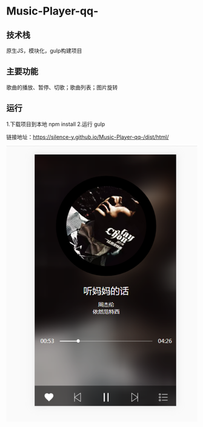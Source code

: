 # Music-Player-qq-
## 技术栈
原生JS，模块化，gulp构建项目
## 主要功能
歌曲的播放、暂停、切歌；歌曲列表；图片旋转
## 运行
1.下载项目到本地
npm install
2.运行
gulp

链接地址：https://silence-y.github.io/Music-Player-qq-/dist/html/

![Image text](https://github.com/Silence-Y/Music-Player-qq-/blob/master/player.png)
